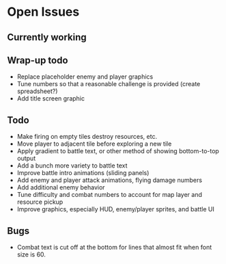 # Open Issues

## Currently working

## Wrap-up todo

- Replace placeholder enemy and player graphics
- Tune numbers so that a reasonable challenge is provided (create spreadsheet?)
- Add title screen graphic

## Todo

- Make firing on empty tiles destroy resources, etc.
- Move player to adjacent tile before exploring a new tile
- Apply gradient to battle text, or other method of showing bottom-to-top output
- Add a bunch more variety to battle text
- Improve battle intro animations (sliding panels)
- Add enemy and player attack animations, flying damage numbers
- Add additional enemy behavior
- Tune difficulty and combat numbers to account for map layer and resource pickup
- Improve graphics, especially HUD, enemy/player sprites, and battle UI

## Bugs

- Combat text is cut off at the bottom for lines that almost fit when font size
is 60.